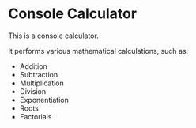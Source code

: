 # Console Calculator

This is a console calculator.

It performs various mathematical calculations, such as:

* Addition
* Subtraction
* Multiplication
* Division
* Exponentiation
* Roots
* Factorials
